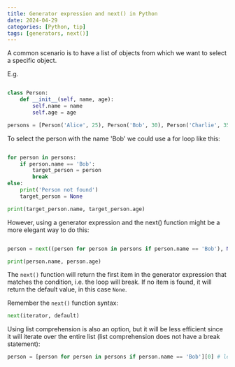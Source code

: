 ```yaml
---
title: Generator expression and next() in Python
date: 2024-04-29
categories: [Python, tip]
tags: [generators, next()]
---
```

    

A common scenario is to have a list of objects from which we want to select a specific object.

E.g. 
```python

class Person:
    def __init__(self, name, age):
        self.name = name
        self.age = age

persons = [Person('Alice', 25), Person('Bob', 30), Person('Charlie', 35)]

```
To select the person with the name 'Bob' we could use a for loop like this:

```python

for person in persons:
    if person.name == 'Bob':
        target_person = person
        break
else:
    print('Person not found')
    target_person = None

print(target_person.name, target_person.age)
```

However, using a generator expression and the next() function might be a more elegant way to do this:

```python

person = next((person for person in persons if person.name == 'Bob'), None)

print(person.name, person.age)
```
The `next()` function will return the first item in the generator expression that matches the condition, i.e. the loop will break. If no item is found, it will return the default value, in this case `None`.

Remember the `next()` function syntax:
```python
next(iterator, default)
```

Using list comprehension is also an option, but it will be less efficient since it will iterate over the entire list (list comprehension does not have a break statement):
```python
person = [person for person in persons if person.name == 'Bob'][0] # less efficient
```
